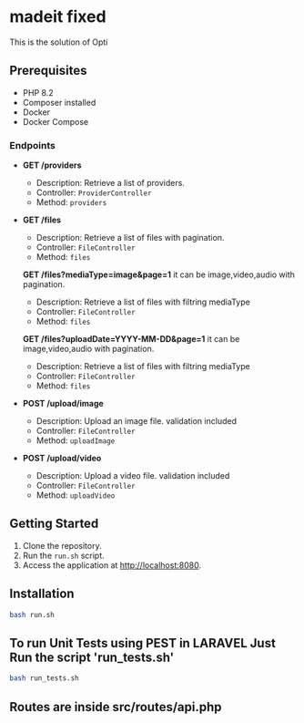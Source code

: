 # madeit fixed

This is the solution of Opti

## Prerequisites

- PHP 8.2
- Composer installed
- Docker
- Docker Compose


### Endpoints

- **GET /providers**
  - Description: Retrieve a list of providers.
  - Controller: `ProviderController`
  - Method: `providers`

- **GET /files**
  - Description: Retrieve a list of files with pagination.
  - Controller: `FileController`
  - Method: `files`

  **GET /files?mediaType=image&page=1** it can be image,video,audio with pagination.
  - Description: Retrieve a list of files with filtring mediaType 
  - Controller: `FileController`
  - Method: `files`

  **GET /files?uploadDate=YYYY-MM-DD&page=1** it can be image,video,audio with pagination.
  - Description: Retrieve a list of files with filtring mediaType 
  - Controller: `FileController`
  - Method: `files`

- **POST /upload/image**
  - Description: Upload an image file. validation included
  - Controller: `FileController`
  - Method: `uploadImage`

- **POST /upload/video**
  - Description: Upload a video file. validation included
  - Controller: `FileController`
  - Method: `uploadVideo`


## Getting Started

1. Clone the repository.
2. Run the `run.sh` script.
3. Access the application at [http://localhost:8080](http://localhost:8080).



## Installation
```bash
bash run.sh
```

## To run Unit Tests using PEST in LARAVEL Just Run the script 'run_tests.sh'
```bash
bash run_tests.sh
```
## Routes are inside src/routes/api.php

